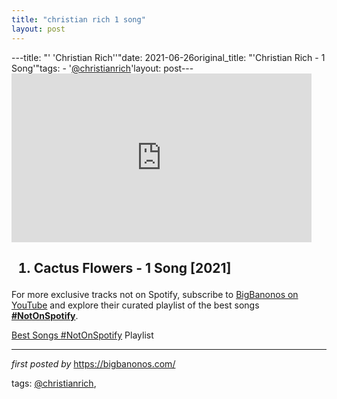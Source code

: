 ```yaml
---
title: "christian rich 1 song"
layout: post
---
```

---title: "' 'Christian Rich''"date: 2021-06-26original_title: "'Christian Rich - 1 Song'"tags:  - '[@christianrich](/tags/christianrich/)'layout: post---<iframe frameborder="0" height="270" src="https://youtube.com/embed/amu2cY0V8aI" width="480"></iframe><h2><ol><li>Cactus Flowers - 1 Song [2021]</li></ol></h2><!--Subscribe and Playlist Links--><div>    <p>For more exclusive tracks not on Spotify, subscribe to <a href="https://www.youtube.com/[@BigBanonos](/tags/BigBanonos/)" target="_blank">BigBanonos on YouTube</a> and explore their curated playlist of the best songs <strong>[#NotOnSpotify](/tags/NotOnSpotify/)</strong>.</p>    <p><a href="https://www.youtube.com/playlist?list=PLtuNtuTatqI0kFahUCbtbfenC_ET5O_tr" target="_blank">Best Songs [#NotOnSpotify](/tags/NotOnSpotify/) Playlist<br /></a></p></div><hr /><p><em>first posted by</em> <a href="https://bigbanonos.com/" rel="noopener" target="_new">https://bigbanonos.com/</a></p><p>tags: [@christianrich](/tags/christianrich/),</p>